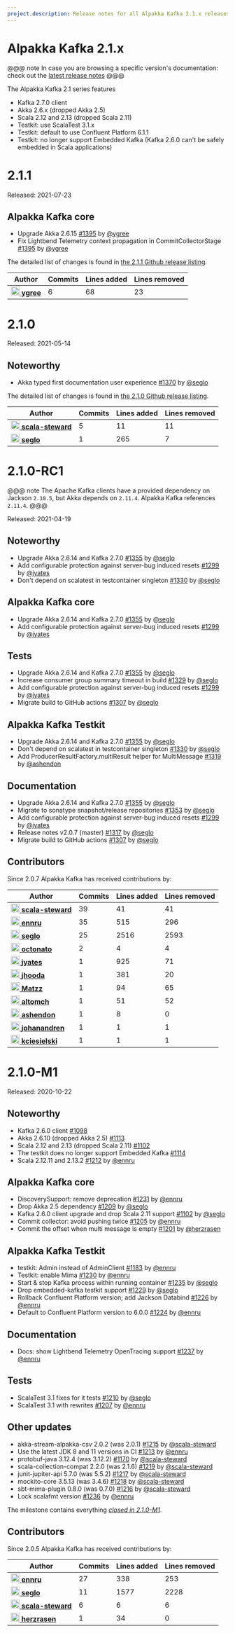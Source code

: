 ```yaml
---
project.description: Release notes for all Alpakka Kafka 2.1.x releases.
---
```

# Alpakka Kafka 2.1.x

@@@ note
In case you are browsing a specific version's documentation: check out the [latest release notes](https://doc.akka.io/docs/alpakka-kafka/current/release-notes/index.html)
@@@

The Alpakka Kafka 2.1 series features

* Kafka 2.7.0 client
* Akka 2.6.x (dropped Akka 2.5)
* Scala 2.12 and 2.13 (dropped Scala 2.11)
* Testkit: use ScalaTest 3.1.x
* Testkit: default to use Confluent Platform 6.1.1
* Testkit: no longer support Embedded Kafka (Kafka 2.6.0 can't be safely embedded in Scala applications)

# 2.1.1

Released: 2021-07-23

## Alpakka Kafka core

- Upgrade Akka 2.6.15  [#1395](https://github.com/akka/alpakka-kafka/issues/1395) by [@ygree](https://github.com/ygree)
- Fix Lightbend Telemetry context propagation in CommitCollectorStage [#1395](https://github.com/akka/alpakka-kafka/issues/1395) by [@ygree](https://github.com/ygree)

The detailed list of changes is found in [the 2.1.1 Github release listing](https://github.com/akka/alpakka-kafka/releases/tag/v2.1.1).

| Author | Commits | Lines added | Lines removed |
| ------ | ------- | ----------- | ------------- |
| [<img width="20" alt="ygree" src="https://avatars.githubusercontent.com/u/4147346?v=4&amp;s=40"/> **ygree**](https://github.com/ygree) | 6 | 68 | 23 |


# 2.1.0

Released: 2021-05-14

## Noteworthy

- Akka typed first documentation user experience [#1370](https://github.com/akka/alpakka-kafka/issues/1370) by [@seglo](https://github.com/seglo)

The detailed list of changes is found in [the 2.1.0 Github release listing](https://github.com/akka/alpakka-kafka/releases/tag/v2.1.0).

| Author | Commits | Lines added | Lines removed |
| ------ | ------- | ----------- | ------------- |
| [<img width="20" alt="scala-steward" src="https://avatars.githubusercontent.com/u/43047562?v=4&amp;s=40"/> **scala-steward**](https://github.com/scala-steward) | 5 | 11 | 11 |
| [<img width="20" alt="seglo" src="https://avatars.githubusercontent.com/u/1148412?v=4&amp;s=40"/> **seglo**](https://github.com/seglo) | 1 | 265 | 7 |

# 2.1.0-RC1

@@@ note
The Apache Kafka clients have a provided dependency on Jackson `2.10.5`, but Akka depends on `2.11.4`.
Alpakka Kafka references `2.11.4`.
@@@

Released: 2021-04-19

## Noteworthy

- Upgrade Akka 2.6.14 and Kafka 2.7.0 [#1355](https://github.com/akka/alpakka-kafka/issues/1355) by [@seglo](https://github.com/seglo)
- Add configurable protection against server-bug induced resets [#1299](https://github.com/akka/alpakka-kafka/issues/1299) by [@jyates](https://github.com/jyates)
- Don't depend on scalatest in testcontainer singleton [#1330](https://github.com/akka/alpakka-kafka/issues/1330) by [@seglo](https://github.com/seglo)

## Alpakka Kafka core

- Upgrade Akka 2.6.14 and Kafka 2.7.0 [#1355](https://github.com/akka/alpakka-kafka/issues/1355) by [@seglo](https://github.com/seglo)
- Add configurable protection against server-bug induced resets [#1299](https://github.com/akka/alpakka-kafka/issues/1299) by [@jyates](https://github.com/jyates)

## Tests

- Upgrade Akka 2.6.14 and Kafka 2.7.0 [#1355](https://github.com/akka/alpakka-kafka/issues/1355) by [@seglo](https://github.com/seglo)
- Increase consumer group summary timeout in build [#1329](https://github.com/akka/alpakka-kafka/issues/1329) by [@seglo](https://github.com/seglo)
- Add configurable protection against server-bug induced resets [#1299](https://github.com/akka/alpakka-kafka/issues/1299) by [@jyates](https://github.com/jyates)
- Migrate build to GitHub actions [#1307](https://github.com/akka/alpakka-kafka/issues/1307) by [@seglo](https://github.com/seglo)

## Alpakka Kafka Testkit

- Upgrade Akka 2.6.14 and Kafka 2.7.0 [#1355](https://github.com/akka/alpakka-kafka/issues/1355) by [@seglo](https://github.com/seglo)
- Don't depend on scalatest in testcontainer singleton [#1330](https://github.com/akka/alpakka-kafka/issues/1330) by [@seglo](https://github.com/seglo)
- Add ProducerResultFactory.multiResult helper for MultiMessage [#1319](https://github.com/akka/alpakka-kafka/issues/1319) by [@ashendon](https://github.com/ashendon)

## Documentation

- Upgrade Akka 2.6.14 and Kafka 2.7.0 [#1355](https://github.com/akka/alpakka-kafka/issues/1355) by [@seglo](https://github.com/seglo)
- Migrate to sonatype snapshot/release repositories [#1353](https://github.com/akka/alpakka-kafka/issues/1353) by [@seglo](https://github.com/seglo)
- Add configurable protection against server-bug induced resets [#1299](https://github.com/akka/alpakka-kafka/issues/1299) by [@jyates](https://github.com/jyates)
- Release notes v2.0.7 (master) [#1317](https://github.com/akka/alpakka-kafka/issues/1317) by [@seglo](https://github.com/seglo)
- Migrate build to GitHub actions [#1307](https://github.com/akka/alpakka-kafka/issues/1307) by [@seglo](https://github.com/seglo)

## Contributors 

Since 2.0.7 Alpakka Kafka has received contributions by:

| Author | Commits | Lines added | Lines removed |
| ------ | ------- | ----------- | ------------- |
| [<img width="20" alt="scala-steward" src="https://avatars.githubusercontent.com/u/43047562?v=4&amp;s=40"/> **scala-steward**](https://github.com/scala-steward) | 39 | 41 | 41 |
| [<img width="20" alt="ennru" src="https://avatars.githubusercontent.com/u/458526?v=4&amp;s=40"/> **ennru**](https://github.com/ennru) | 35 | 515 | 296 |
| [<img width="20" alt="seglo" src="https://avatars.githubusercontent.com/u/1148412?v=4&amp;s=40"/> **seglo**](https://github.com/seglo) | 25 | 2516 | 2593 |
| [<img width="20" alt="octonato" src="https://avatars.githubusercontent.com/u/502982?v=4&amp;s=40"/> **octonato**](https://github.com/octonato) | 2 | 4 | 4 |
| [<img width="20" alt="jyates" src="https://avatars.githubusercontent.com/u/197388?v=4&amp;s=40"/> **jyates**](https://github.com/jyates) | 1 | 925 | 71 |
| [<img width="20" alt="jhooda" src="https://avatars.githubusercontent.com/u/2099200?v=4&amp;s=40"/> **jhooda**](https://github.com/jhooda) | 1 | 381 | 20 |
| [<img width="20" alt="Matzz" src="https://avatars.githubusercontent.com/u/1036919?v=4&amp;s=40"/> **Matzz**](https://github.com/Matzz) | 1 | 94 | 65 |
| [<img width="20" alt="altomch" src="https://avatars.githubusercontent.com/u/8770929?v=4&amp;s=40"/> **altomch**](https://github.com/altomch) | 1 | 51 | 52 |
| [<img width="20" alt="ashendon" src="https://avatars.githubusercontent.com/u/13709042?v=4&amp;s=40"/> **ashendon**](https://github.com/ashendon) | 1 | 8 | 0 |
| [<img width="20" alt="johanandren" src="https://avatars.githubusercontent.com/u/666915?v=4&amp;s=40"/> **johanandren**](https://github.com/johanandren) | 1 | 1 | 1 |
| [<img width="20" alt="kciesielski" src="https://avatars.githubusercontent.com/u/1413553?v=4&amp;s=40"/> **kciesielski**](https://github.com/kciesielski) | 1 | 1 | 1 |

# 2.1.0-M1

Released: 2020-10-22

## Noteworthy

* Kafka 2.6.0 client [#1098](https://github.com/akka/alpakka-kafka/issues/1098)
* Akka 2.6.10 (dropped Akka 2.5) [#1113](https://github.com/akka/alpakka-kafka/issues/1113)
* Scala 2.12 and 2.13 (dropped Scala 2.11) [#1102](https://github.com/akka/alpakka-kafka/issues/1102)
* The testkit does no longer support Embedded Kafka [#1114](https://github.com/akka/alpakka-kafka/issues/1114)
* Scala 2.12.11 and 2.13.2 [#1212](https://github.com/akka/alpakka-kafka/issues/1212) by [@ennru](https://github.com/ennru)

## Alpakka Kafka core

- DiscoverySupport: remove deprecation [#1231](https://github.com/akka/alpakka-kafka/issues/1231) by [@ennru](https://github.com/ennru)
- Drop Akka 2.5 dependency [#1209](https://github.com/akka/alpakka-kafka/issues/1209) by [@seglo](https://github.com/seglo)
- Kafka 2.6.0 client upgrade and drop Scala 2.11 support [#1102](https://github.com/akka/alpakka-kafka/issues/1102) by [@seglo](https://github.com/seglo)
- Commit collector: avoid pushing twice [#1205](https://github.com/akka/alpakka-kafka/issues/1205) by [@ennru](https://github.com/ennru)
- Commit the offset when multi message is empty [#1201](https://github.com/akka/alpakka-kafka/issues/1201) by [@herzrasen](https://github.com/herzrasen)

## Alpakka Kafka Testkit

- testkit: Admin instead of AdminClient [#1183](https://github.com/akka/alpakka-kafka/issues/1183) by [@ennru](https://github.com/ennru)
- Testkit: enable Mima [#1230](https://github.com/akka/alpakka-kafka/issues/1230) by [@ennru](https://github.com/ennru)
- Start & stop Kafka process within running container [#1235](https://github.com/akka/alpakka-kafka/issues/1235) by [@seglo](https://github.com/seglo)
- Drop embedded-kafka testkit support [#1229](https://github.com/akka/alpakka-kafka/issues/1229) by [@seglo](https://github.com/seglo)
- Rollback Confluent Platform version; add Jackson Databind [#1226](https://github.com/akka/alpakka-kafka/issues/1226) by [@ennru](https://github.com/ennru)
- Default to Confluent Platform version to 6.0.0 [#1224](https://github.com/akka/alpakka-kafka/issues/1224) by [@ennru](https://github.com/ennru)

## Documentation

- Docs: show Lightbend Telemetry OpenTracing support [#1237](https://github.com/akka/alpakka-kafka/issues/1237) by [@ennru](https://github.com/ennru)

## Tests

- ScalaTest 3.1 fixes for it tests [#1210](https://github.com/akka/alpakka-kafka/issues/1210) by [@seglo](https://github.com/seglo)
- ScalaTest 3.1 with rewrites [#1207](https://github.com/akka/alpakka-kafka/issues/1207) by [@ennru](https://github.com/ennru)

## Other updates

- akka-stream-alpakka-csv 2.0.2 (was 2.0.1) [#1215](https://github.com/akka/alpakka-kafka/issues/1215) by [@scala-steward](https://github.com/scala-steward)
- Use the latest JDK 8 and 11 versions in CI [#1213](https://github.com/akka/alpakka-kafka/issues/1213) by [@ennru](https://github.com/ennru)
- protobuf-java 3.12.4 (was 3.12.2) [#1170](https://github.com/akka/alpakka-kafka/issues/1170) by [@scala-steward](https://github.com/scala-steward)
- scala-collection-compat 2.2.0 (was 2.1.6) [#1219](https://github.com/akka/alpakka-kafka/issues/1219) by [@scala-steward](https://github.com/scala-steward)
- junit-jupiter-api 5.7.0 (was 5.5.2) [#1217](https://github.com/akka/alpakka-kafka/issues/1217) by [@scala-steward](https://github.com/scala-steward)
- mockito-core 3.5.13 (was 3.4.6) [#1218](https://github.com/akka/alpakka-kafka/issues/1218) by [@scala-steward](https://github.com/scala-steward)
- sbt-mima-plugin 0.8.0 (was 0.7.0) [#1216](https://github.com/akka/alpakka-kafka/issues/1216) by [@scala-steward](https://github.com/scala-steward)
- Lock scalafmt version [#1236](https://github.com/akka/alpakka-kafka/issues/1236) by [@ennru](https://github.com/ennru)

The milestone contains everything [*closed in 2.1.0-M1*](https://github.com/akka/alpakka-kafka/issues?q=is%3Aclosed+milestone%3A2.1.0-M1).

## Contributors

Since 2.0.5 Alpakka Kafka has received contributions by:

| Author | Commits | Lines added | Lines removed |
| ------ | ------- | ----------- | ------------- |
| [<img width="20" alt="ennru" src="https://avatars3.githubusercontent.com/u/458526?v=4&amp;s=40"/> **ennru**](https://github.com/ennru) | 27 | 338 | 253 |
| [<img width="20" alt="seglo" src="https://avatars2.githubusercontent.com/u/1148412?v=4&amp;s=40"/> **seglo**](https://github.com/seglo) | 11 | 1577 | 2228 |
| [<img width="20" alt="scala-steward" src="https://avatars1.githubusercontent.com/u/43047562?v=4&amp;s=40"/> **scala-steward**](https://github.com/scala-steward) | 6 | 6 | 6 |
| [<img width="20" alt="herzrasen" src="https://avatars3.githubusercontent.com/u/20834977?v=4&amp;s=40"/> **herzrasen**](https://github.com/herzrasen) | 1 | 34 | 0 |
